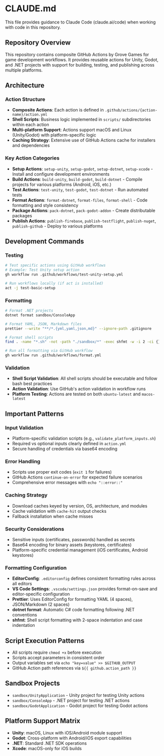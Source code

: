 # CLAUDE.md

This file provides guidance to Claude Code (claude.ai/code) when working with code in this repository.

## Repository Overview

This repository contains composite GitHub Actions by Grove Games for game development workflows. It provides reusable actions for Unity, Godot, and .NET projects with support for building, testing, and publishing across multiple platforms.

## Architecture

### Action Structure

- **Composite Actions**: Each action is defined in `.github/actions/{action-name}/action.yml`
- **Shell Scripts**: Business logic implemented in `scripts/` subdirectories within each action
- **Multi-platform Support**: Actions support macOS and Linux (Unity/Godot) with platform-specific logic
- **Caching Strategy**: Extensive use of GitHub Actions cache for installers and dependencies

### Key Action Categories

- **Setup Actions**: `setup-unity`, `setup-godot`, `setup-dotnet`, `setup-xcode` - Install and configure development environments
- **Build Actions**: `build-unity`, `build-godot`, `build-dotnet` - Compile projects for various platforms (Android, iOS, etc.)
- **Test Actions**: `test-unity`, `test-godot`, `test-dotnet` - Run automated tests
- **Format Actions**: `format-dotnet`, `format-files`, `format-shell` - Code formatting and style consistency
- **Package Actions**: `pack-dotnet`, `pack-godot-addon` - Create distributable packages
- **Publish Actions**: `publish-firebase`, `publish-testflight`, `publish-nuget`, `publish-github` - Deploy to various platforms

## Development Commands

### Testing

```bash
# Test specific actions using GitHub workflows
# Example: Test Unity setup action
gh workflow run .github/workflows/test-unity-setup.yml

# Run workflows locally (if act is installed)
act -j test-basic-setup
```

### Formatting

```bash
# Format .NET projects
dotnet format sandbox/ConsoleApp

# Format YAML, JSON, Markdown files
prettier --write "**/*.{yml,yaml,json,md}" --ignore-path .gitignore

# Format shell scripts
find . -name "*.sh" -not -path "./sandbox/*" -exec shfmt -w -i 2 -ci {} \;

# Run all formatting via GitHub workflow
gh workflow run .github/workflows/format.yml
```

### Validation

- **Shell Script Validation**: All shell scripts should be executable and follow bash best practices
- **Action Validation**: Use GitHub's action validation in workflow runs
- **Platform Testing**: Actions are tested on both `ubuntu-latest` and `macos-latest`

## Important Patterns

### Input Validation

- Platform-specific validation scripts (e.g., `validate_platform_inputs.sh`)
- Required vs optional inputs clearly defined in `action.yml`
- Secure handling of credentials via base64 encoding

### Error Handling

- Scripts use proper exit codes (`exit 1` for failures)
- GitHub Actions `continue-on-error` for expected failure scenarios
- Comprehensive error messages with `echo "::error::"`

### Caching Strategy

- Download caches keyed by version, OS, architecture, and modules
- Cache validation with `cache-hit` output checks
- Fallback installation when cache misses

### Security Considerations

- Sensitive inputs (certificates, passwords) handled as secrets
- Base64 encoding for binary assets (keystores, certificates)
- Platform-specific credential management (iOS certificates, Android keystores)

### Formatting Configuration

- **EditorConfig**: `.editorconfig` defines consistent formatting rules across all editors
- **VS Code Settings**: `.vscode/settings.json` provides format-on-save and editor-specific configuration
- **Prettier**: Uses EditorConfig for formatting YAML (4 spaces), JSON/Markdown (2 spaces)
- **dotnet format**: Automatic C# code formatting following .NET conventions
- **shfmt**: Shell script formatting with 2-space indentation and case indentation

## Script Execution Patterns

- All scripts require `chmod +x` before execution
- Scripts accept parameters in consistent order
- Output variables set via `echo "key=value" >> $GITHUB_OUTPUT`
- GitHub Action path references via `${{ github.action_path }}`

## Sandbox Projects

- `sandbox/UnityApplication` - Unity project for testing Unity actions
- `sandbox/ConsoleApp` - .NET project for testing .NET actions
- `sandbox/GodotApplication` - Godot project for testing Godot actions

## Platform Support Matrix

- **Unity**: macOS, Linux with iOS/Android module support
- **Godot**: Cross-platform with Android/iOS export capabilities
- **.NET**: Standard .NET SDK operations
- **Xcode**: macOS-only for iOS builds
